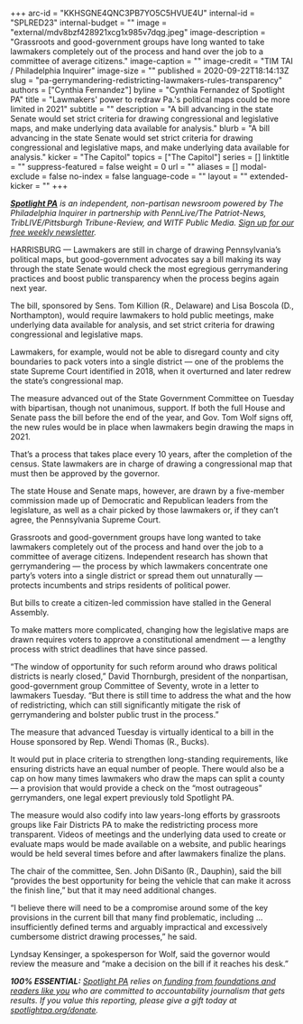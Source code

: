 +++
arc-id = "KKHSGNE4QNC3PB7YO5C5HVUE4U"
internal-id = "SPLRED23"
internal-budget = ""
image = "external/mdv8bzf428921xcg1x985v7dqg.jpeg"
image-description = "Grassroots and good-government groups have long wanted to take lawmakers completely out of the process and hand over the job to a committee of average citizens."
image-caption = ""
image-credit = "TIM TAI / Philadelphia Inquirer"
image-size = ""
published = 2020-09-22T18:14:13Z
slug = "pa-gerrymandering-redistricting-lawmakers-rules-transparency"
authors = ["Cynthia Fernandez"]
byline = "Cynthia Fernandez of Spotlight PA"
title = "Lawmakers' power to redraw Pa.'s political maps could be more limited in 2021"
subtitle = ""
description = "A bill advancing in the state Senate would set strict criteria for drawing congressional and legislative maps, and make underlying data available for analysis."
blurb = "A bill advancing in the state Senate would set strict criteria for drawing congressional and legislative maps, and make underlying data available for analysis."
kicker = "The Capitol"
topics = ["The Capitol"]
series = []
linktitle = ""
suppress-featured = false
weight = 0
url = ""
aliases = []
modal-exclude = false
no-index = false
language-code = ""
layout = ""
extended-kicker = ""
+++

<a href="https://www.spotlightpa.org/"><i><b>Spotlight PA</b></i></a><i> is an independent, non-partisan newsroom powered by The Philadelphia Inquirer in partnership with PennLive/The Patriot-News, TribLIVE/Pittsburgh Tribune-Review, and WITF Public Media. </i><a href="https://www.spotlightpa.org/newsletters"><i>Sign up for our free weekly newsletter</i></a><i>.</i>

HARRISBURG — Lawmakers are still in charge of drawing Pennsylvania’s political maps, but good-government advocates say a bill making its way through the state Senate would check the most egregious gerrymandering practices and boost public transparency when the process begins again next year.

The bill, sponsored by Sens. Tom Killion (R., Delaware) and Lisa Boscola (D., Northampton), would require lawmakers to hold public meetings, make underlying data available for analysis, and set strict criteria for drawing congressional and legislative maps.

Lawmakers, for example, would not be able to disregard county and city boundaries to pack voters into a single district — one of the problems the state Supreme Court identified in 2018, when it overturned and later redrew the state’s congressional map.

The measure advanced out of the State Government Committee on Tuesday with bipartisan, though not unanimous, support. If both the full House and Senate pass the bill before the end of the year, and Gov. Tom Wolf signs off, the new rules would be in place when lawmakers begin drawing the maps in 2021.

That’s a process that takes place every 10 years, after the completion of the census. State lawmakers are in charge of drawing a congressional map that must then be approved by the governor.

<script src="https://www.spotlightpa.org/embed.js" async></script><div data-spl-embed-version="1" data-spl-src="https://www.spotlightpa.org/embeds/donate/?teaser_text=%3Cb%3ELIMITED%20TIME%20ONLY%3A%3C%2Fb%3E%20Support%20Spotlight%20PA's%20public-service%20journalism%20with%20a%20contribution%20of%20%2410%2B%2Fmonth%2C%20get%20an%20exclusive%20tote%20bag%20hand-drawn%20and%20printed%20in%20PA.&cta_text=CLICK%20TO%20DONATE"></div>

The state House and Senate maps, however, are drawn by a five-member commission made up of Democratic and Republican leaders from the legislature, as well as a chair picked by those lawmakers or, if they can’t agree, the Pennsylvania Supreme Court.

Grassroots and good-government groups have long wanted to take lawmakers completely out of the process and hand over the job to a committee of average citizens. Independent research has shown that gerrymandering — the process by which lawmakers concentrate one party’s voters into a single district or spread them out unnaturally — protects incumbents and strips residents of political power.

But bills to create a citizen-led commission have stalled in the General Assembly.

To make matters more complicated, changing how the legislative maps are drawn requires voters to approve a constitutional amendment — a lengthy process with strict deadlines that have since passed.

“The window of opportunity for such reform around who draws political districts is nearly closed,” David Thornburgh, president of the nonpartisan, good-government group Committee of Seventy, wrote in a letter to lawmakers Tuesday. “But there is still time to address the what and the how of redistricting, which can still significantly mitigate the risk of gerrymandering and bolster public trust in the process.”

The measure that advanced Tuesday is virtually identical to a bill in the House sponsored by Rep. Wendi Thomas (R., Bucks).

It would put in place criteria to strengthen long-standing requirements, like ensuring districts have an equal number of people. There would also be a cap on how many times lawmakers who draw the maps can split a county — a provision that would provide a check on the “most outrageous” gerrymanders, one legal expert previously told Spotlight PA.

<script src="https://www.spotlightpa.org/embed.js" async></script><div data-spl-embed-version="1" data-spl-src="https://www.spotlightpa.org/embeds/newsletter/"></div>

The measure would also codify into law years-long efforts by grassroots groups like Fair Districts PA to make the redistricting process more transparent. Videos of meetings and the underlying data used to create or evaluate maps would be made available on a website, and public hearings would be held several times before and after lawmakers finalize the plans.

The chair of the committee, Sen. John DiSanto (R., Dauphin), said the bill “provides the best opportunity for being the vehicle that can make it across the finish line,” but that it may need additional changes.

“I believe there will need to be a compromise around some of the key provisions in the current bill that many find problematic, including ... insufficiently defined terms and arguably impractical and excessively cumbersome district drawing processes,” he said.

Lyndsay Kensinger, a spokesperson for Wolf, said the governor would review the measure and “make a decision on the bill if it reaches his desk.”

<i><b>100% ESSENTIAL:</b></i><i> </i><a href="https://www.spotlightpa.org/"><i>Spotlight PA</i></a><i> relies on</i><a href="https://www.spotlightpa.org/support"><i> funding from foundations and readers like you</i></a><i> who are committed to accountability journalism that gets results. If you value this reporting, please give a gift today at </i><a href="http://spotlightpa.org/donate"><i>spotlightpa.org/donate</i></a><i>.</i>
